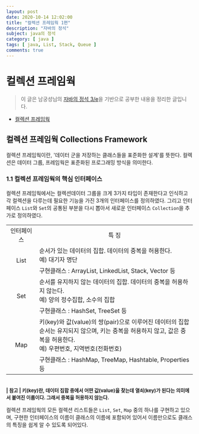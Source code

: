 ```yaml
---
layout: post
date: 2020-10-14 12:02:00
title: "컬렉션 프레임웍 1편"
description: "자바의 정석"
subject: java의 정석
category: [ java ]
tags: [ java, List, Stack, Queue ]
comments: true
---
```


# 컬렉션 프레임웍

> 이 글은 남궁성님의 [자바의 정석 3/e](http://www.kyobobook.co.kr/product/detailViewKor.laf?mallGb=KOR&ejkGb=KOR&barcode=9788994492032)을 기반으로 공부한 내용을 정리한 글입니다.

+ [컬렉션 프레임웍](#컬렉션-프레임웍-Collections-Framework)

## 컬렉션 프레임웍 Collections Framework

컬렉션 프레임웍이란, '데이터 군을 저장하는 클래스들을 표준화한 설계'를 뜻한다. 컬렉션은 데이터 그룹, 프레임웍은 표준화된 프로그래밍 방식을 의미한다.

### 1.1 컬렉션 프레임웍의 핵심 인터페이스

컬렉션 프레임웍에서는 컬렉션데이터 그룹을 크게 3가지 타입이 존재한다고 인식하고 각 컬렉션을 다루는데 필요한 기능을 가진 3개의 인터페이스를 정의하였다. 그리고 인터페이스 `List`와 `Set`의 공통된 부분을 다시 뽑아서 새로운 인터페이스 `Collection`을 추가로 정의하였다.

<table>
  <tr>
    <td><center> 인터페이스 </td>
    <td><center> 특 징 </td>
  </tr>
  <tr>
    <td rowspan=2><center> List </td>
    <td> 순서가 있는 데이터의 집합. 데이터의 중복을 허용한다.<br/>
    예) 대기자 명단 </td>
  </tr>
  <tr>
    <td> 구현클래스 : ArrayList, LinkedList, Stack, Vector 등 </td>
  </tr>
  <tr>
    <td rowspan=2><center> Set </td>
    <td> 순서를 유지하지 않는 데이터의 집합. 데이터의 중복을 허용하지 않는다.<br/>
    예) 양의 정수집합, 소수의 집합 </td>
  </tr>
  <tr>
    <td> 구현클래스 : HashSet, TreeSet 등 </td>
  </tr>
  <tr>
    <td rowspan=2><center> Map </td>
    <td> 키(key)와 값(value)의 쌍(pair)으로 이루어진 데이터의 집합<br/>
     순서는 유지되지 않으며, 키는 중복을 허용하지 않고, 값은 중복을 허용한다.<br/>
     예) 우편번호, 지역번호(전화번호) </td>
  </tr>
  <tr>
    <td> 구현클래스 : HashMap, TreeMap, Hashtable, Properties 등 </td>
  </tr>
</table>

<br/>
<span style="font-size:13px;">
<b>| 참고 | 키(key)란, 데이터 집합 중에서 어떤 값(value)을 찾는데 열쇠(key)가 된다는 의미에서 붙여진 이름이다. 그래서 중복을 허용하지 않는다.</b><br/>
</span>  

컬렉션 프레임웍의 모든 컬렉션 리스트들은 `List`, `Set`, `Map` 중의 하나를 구현하고 있으며, 구현한 인터페이스의 이름이 클래스의 이름에 포함되어 있어서 이름만으로도 클래스의 특징을 쉽게 알 수 있도록 되어있다.

